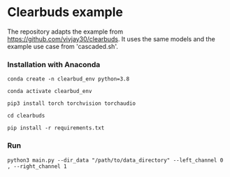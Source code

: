 # Clearbuds example

The repository adapts the example from https://github.com/vivjay30/clearbuds.
It uses the same models and the example use case from 'cascaded.sh'.

### Installation with Anaconda

```
conda create -n clearbud_env python=3.8

conda activate clearbud_env

pip3 install torch torchvision torchaudio

cd clearbuds

pip install -r requirements.txt
```
### Run

```
python3 main.py --dir_data "/path/to/data_directory" --left_channel 0 , --right_channel 1 
```